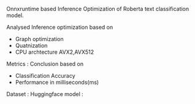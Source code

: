 Onnxruntime based Inference Optimization of Roberta text classification model.

Analysed Inference optimization based on

- Graph optimization
- Quatnization
- CPU archtecture AVX2,AVX512

Metrics : 
Conclusion based on
- Classification Accuracy
- Performance in milliseconds(ms)

Dataset           : 
Huggingface model :
